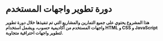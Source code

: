 # دورة تطوير واجهات المستخدم

**هذا المشروع يحتوي على جميع التمارين والمشاريع التي تم تنفيذها خلال دورة تطوير واجهات المستخدم من أكاديمية حسوب، ويشمل استخدام HTML و CSS و JavaScript لتطوير واجهات احترافية متجاوبة.**
